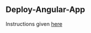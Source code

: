 ## Deploy-Angular-App
Instructions given [here](https://developer.ibm.com/tutorials/deploy-angular-apps-cloud-foundry-devops/)
